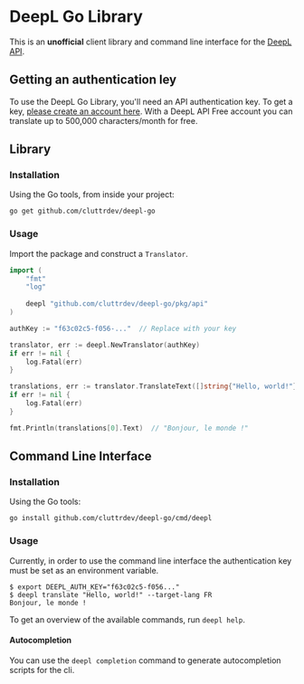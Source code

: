 # DeepL Go Library

This is an **unofficial** client library and command line interface for the [DeepL API][api-docs].

## Getting an authentication ley

To use the DeepL Go Library, you'll need an API authentication key. To get a
key, [please create an account here][create-account]. With a DeepL API Free
account you can translate up to 500,000 characters/month for free.

## Library

### Installation

Using the Go tools, from inside your project:

```shell
go get github.com/cluttrdev/deepl-go
```

### Usage

Import the package and construct a `Translator`.

```go
import (
    "fmt"
    "log"
    
    deepl "github.com/cluttrdev/deepl-go/pkg/api"
)

authKey := "f63c02c5-f056-..."  // Replace with your key

translator, err := deepl.NewTranslator(authKey)
if err != nil {
    log.Fatal(err)
}

translations, err := translator.TranslateText([]string{"Hello, world!"}, "FR")
if err != nil {
    log.Fatal(err)
}

fmt.Println(translations[0].Text)  // "Bonjour, le monde !"
```

## Command Line Interface

### Installation

Using the Go tools:

```shell
go install github.com/cluttrdev/deepl-go/cmd/deepl
```

### Usage

Currently, in order to use the command line interface the authentication key must be set as an environment
variable.

```shell
$ export DEEPL_AUTH_KEY="f63c02c5-f056..."
$ deepl translate "Hello, world!" --target-lang FR
Bonjour, le monde !
```

To get an overview of the available commands, run `deepl help`.

#### Autocompletion

You can use the `deepl completion` command to generate autocompletion scripts for the cli.


[api-docs]: https://www.deepl.com/docs-api?utm_source=github

[create-account]: https://www.deepl.com/pro?utm_source=github#developer

